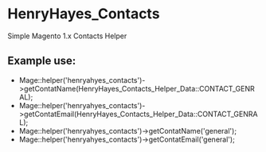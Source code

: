 # HenryHayes_Contacts

Simple Magento 1.x Contacts Helper

## Example use:

* Mage::helper('henryahyes_contacts')->getContatName(HenryHayes_Contacts_Helper_Data::CONTACT_GENRAL);
* Mage::helper('henryahyes_contacts')->getContatEmail(HenryHayes_Contacts_Helper_Data::CONTACT_GENRAL);
* Mage::helper('henryahyes_contacts')->getContatName('general');
* Mage::helper('henryahyes_contacts')->getContatEmail('general');

